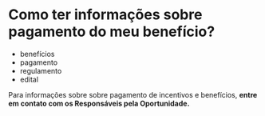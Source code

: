 # Como ter informações sobre pagamento do meu benefício? 

- benefícios
- pagamento
- regulamento
- edital

Para informações sobre sobre pagamento de incentivos e benefícios, **entre em contato com os Responsáveis pela Oportunidade.**